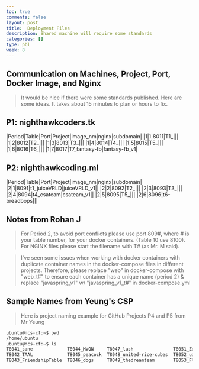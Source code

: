 ```yaml
---
toc: true
comments: false
layout: post
title:  Deployment Files
description: Shared machine will require some standards
categories: []
type: pbl
week: 8
---
```


## Communication on Machines, Project, Port, Docker Image, and Nginx
> It would be nice if there were some standards published.  Here are some ideas.  It takes about 15 minutes to plan or hours to fix.  

## P1: nighthawkcoders.tk

|Period|Table|Port|Project|image_nm|nginx|subdomain|
|1|1|8011|T1_|||
|1|2|8012|T2_|||
|1|3|8013|T3_|||
|1|4|8014|T4_|||
|1|5|8015|T5_|||
|1|6|8016|T6_|||
|1|7|8017|T7_fantasy-fb|fantasy-fb_v1|

## P2: nighthawkcoding.ml

|Period|Table|Port|Project|image_nm|nginx|subdomain|
|2|1|8091|t1_juiceVRLD|juiceVRLD_v1||
|2|2|8092|T2_|||
|2|3|8093|T3_|||
|2|4|8094|t4_csateam|csateam_v1||
|2|5|8095|T5_|||
|2|6|8096|t6-breadbops|||

## Notes from Rohan J
> For Period 2, to avoid port conflicts please use port 809#, where # is your table number, for your docker containers. (Table 10 use 8100).
For NGINX files please start the filename with T# (as Mr. M said).

> I've seen some issues when working with docker containers with duplicate container names in the docker-compose files in different projects. Therefore, please replace "web" in docker-compose with "web_t#" to ensure each container has a unique name (period 2) & replace "javaspring_v1" w/ "javaspring_v1_t#" in docker-compose.yml

## Sample Names from Yeung's CSP
> Here is project naming example for GitHub Projects P4 and P5 from Mr Yeung

```bash
ubuntu@ncs-cf:~$ pwd
/home/ubuntu
ubuntu@ncs-cf:~$ ls
T8041_sane             T8044_MVQN     T8047_lash               T8051_ZestyYeung          T8054_Scrum_Daddys  T8057_CASA
T8042_TAAL             T8045_peacock  T8048_united-rice-cubes  T8052_udderly_delectable  T8055_Sport         T8058_time
T8043_FriendshipTable  T8046_dogs     T8049_thedreamteam       T8053_Flask_Swag          T8056_berries       T8059_lyntax
```